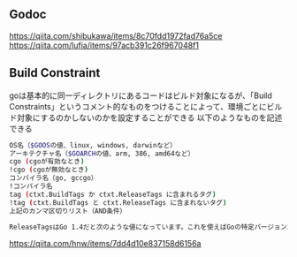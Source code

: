 ## Godoc

https://qiita.com/shibukawa/items/8c70fdd1972fad76a5ce
https://qiita.com/lufia/items/97acb391c26f967048f1


## Build Constraint
goは基本的に同一ディレクトリにあるコードはビルド対象になるが、「Build Constraints」というコメント的なものをつけることによって、環境ごとにビルド対象にするのかしないのかを設定することができる
以下のようなものを記述できる
```sh
OS名（$GOOSの値、linux, windows, darwinなど）
アーキテクチャ名（$GOARCHの値、arm, 386, amd64など）
cgo (cgoが有効なとき)
!cgo (cgoが無効なとき)
コンパイラ名（go, gccgo）
!コンパイラ名
tag (ctxt.BuildTags か ctxt.ReleaseTags に含まれるタグ)
!tag (ctxt.BuildTags と ctxt.ReleaseTags に含まれないタグ)
上記のカンマ区切りリスト（AND条件）

ReleaseTagsはGo 1.4だと次のような値になっています。これを使えばGoの特定バージョン以降・以前という表現ができます。

```


https://qiita.com/hnw/items/7dd4d10e837158d6156a